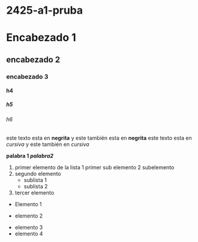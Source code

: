 # 2425-a1-pruba


# Encabezado 1
## encabezado 2
### encabezado 3
#### h4
##### h5
###### h6

este texto esta en **negrita** y este también esta en __negrita__
este texto esta en *cursiva* y este también en _cursiva_  

**palabra 1 _palabra2_**

1. primer elemento de la lista
	1 primer sub elemento
	2 subelemento
2. segundo elemento
	* sublista 1
	* sublista 2
3. tercer elemento 

* Elemento 1
+ elemento 2
- elemento 3
- elemento 4
